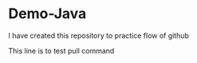 # Demo-Java
I have created this repository to practice flow of github

This line is to test pull command
